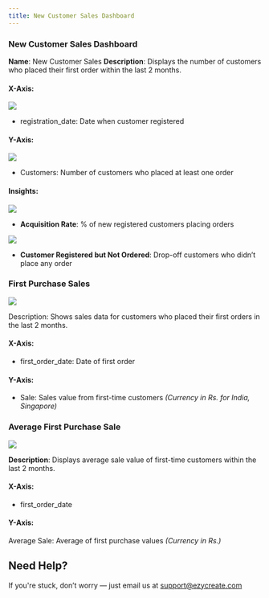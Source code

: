 ```yaml
---
title: New Customer Sales Dashboard
---
```

### **New Customer Sales Dashboard**

**Name**: New Customer Sales
 **Description**: Displays the number of customers who placed their first order within the last 2 months.

#### **X-Axis:**

![](https://ezy-resources.s3.ap-south-1.amazonaws.com/en/NCSD1.png)

* registration_date: Date when customer registered

#### **Y-Axis:**

![](https://ezy-resources.s3.ap-south-1.amazonaws.com/en/NCSD2.png)

* Customers: Number of customers who placed at least one order

#### **Insights:**

![](https://ezy-resources.s3.ap-south-1.amazonaws.com/en/NCSD3.png)

* **Acquisition Rate**: % of new registered customers placing orders

![](https://ezy-resources.s3.ap-south-1.amazonaws.com/en/NCSD4.png)
  
* **Customer Registered but Not Ordered**: Drop-off customers who didn’t place any order

### **First Purchase Sales**

![](https://ezy-resources.s3.ap-south-1.amazonaws.com/en/NCSD5.png)

Description: Shows sales data for customers who placed their first orders in the last 2 months.

#### **X-Axis:**

* first_order_date: Date of first order

#### **Y-Axis:**

* Sale: Sales value from first-time customers
   *(Currency in Rs. for India, Singapore)*

### **Average First Purchase Sale**

![](https://ezy-resources.s3.ap-south-1.amazonaws.com/en/NCSD6.png)

**Description**: Displays average sale value of first-time customers within the last 2 months.

#### **X-Axis:**

* first_order_date

#### **Y-Axis:**

Average Sale: Average of first purchase values
 *(Currency in Rs.)*




## **Need Help?**

If you're stuck, don’t worry — just email us at [support@ezycreate.com](mailto:support@ezycreate.com)
